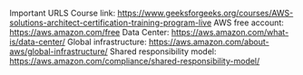 Important URLS
Course link: https://www.geeksforgeeks.org/courses/AWS-solutions-architect-certification-training-program-live
AWS free account: https://aws.amazon.com/free
Data Center: https://aws.amazon.com/what-is/data-center/
Global infrastructure: https://aws.amazon.com/about-aws/global-infrastructure/
Shared responsibility model: https://aws.amazon.com/compliance/shared-responsibility-model/

